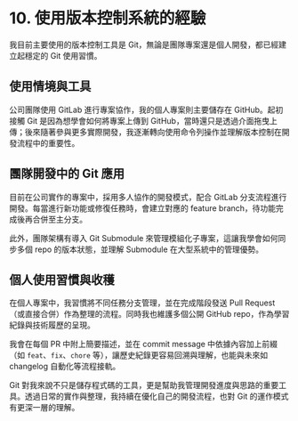 # 10. 使用版本控制系統的經驗

我目前主要使用的版本控制工具是 Git，無論是團隊專案還是個人開發，都已經建立起穩定的 Git 使用習慣。

## 使用情境與工具

公司團隊使用 GitLab 進行專案協作，我的個人專案則主要儲存在 GitHub。起初接觸 Git 是因為想學會如何將專案上傳到 GitHub，當時還只是透過介面拖曳上傳；後來隨著參與更多實際開發，我逐漸轉向使用命令列操作並理解版本控制在開發流程中的重要性。

## 團隊開發中的 Git 應用

目前在公司實作的專案中，採用多人協作的開發模式，配合 GitLab 分支流程進行開發。每當進行新功能或修復任務時，會建立對應的 feature branch，待功能完成後再合併至主分支。

此外，團隊架構有導入 Git Submodule 來管理模組化子專案，這讓我學會如何同步多個 repo 的版本狀態，並理解 Submodule 在大型系統中的管理優勢。

## 個人使用習慣與收穫

在個人專案中，我習慣將不同任務分支管理，並在完成階段發送 Pull Request（或直接合併）作為整理的流程。同時我也維護多個公開 GitHub repo，作為學習紀錄與技術履歷的呈現。

我會在每個 PR 中附上簡要描述，並在 commit message 中依據內容加上前綴（如 `feat`、`fix`、`chore` 等），讓歷史紀錄更容易回溯與理解，也能與未來如 changelog 自動化等流程接軌。

Git 對我來說不只是儲存程式碼的工具，更是幫助我管理開發進度與思路的重要工具。透過日常的實作與整理，我持續在優化自己的開發流程，也對 Git 的運作模式有更深一層的理解。
